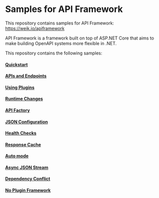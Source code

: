 # Samples for API Framework

This repository contains samples for API Framework: https://weik.io/apiframework

API Framework is a framework built on top of ASP.NET Core that aims to make building OpenAPI systems more flexible in .NET.

This repository contains the following samples:

#### [Quickstart](https://github.com/weikio/ApiFramework.Samples/tree/main/quickstart)

#### [APIs and Endpoints](https://github.com/weikio/ApiFramework.Samples/tree/main/howtos/1_ApisAndEndpoints)

#### [Using Plugins](https://github.com/weikio/ApiFramework.Samples/tree/main/howtos/2_UsingPlugins)

#### [Runtime Changes](https://github.com/weikio/ApiFramework.Samples/tree/main/howtos/3_RuntimeChanges)

#### [API Factory](https://github.com/weikio/ApiFramework.Samples/tree/main/howtos/4_ApiFactory)

#### [JSON Configuration](https://github.com/weikio/ApiFramework.Samples/tree/main/misc/JsonConfiguration)

#### [Health Checks](https://github.com/weikio/ApiFramework.Samples/tree/main/misc/HealthCheck)

#### [Response Cache](https://github.com/weikio/ApiFramework.Samples/tree/main/misc/ResponseCache)

#### [Auto mode](https://github.com/weikio/ApiFramework.Samples/tree/main/misc/NoConfiguration)

#### [Async JSON Stream](https://github.com/weikio/ApiFramework.Samples/tree/main/misc/AsyncJsonStream)

#### [Dependency Conflict](https://github.com/weikio/ApiFramework.Samples/tree/main/misc/DependencyConflict)

#### [No Plugin Framework](https://github.com/weikio/ApiFramework.Samples/tree/main/misc/NoPluginFramework)